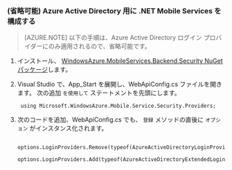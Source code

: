 ### (省略可能) Azure Active Directory 用に .NET Mobile Services を構成する

>[AZURE.NOTE] 以下の手順は、Azure Active Directory ログイン プロバイダーにのみ適用されるので、省略可能です。

1. インストール、 [WindowsAzure.MobileServices.Backend.Security NuGet パッケージ](https://www.nuget.org/packages/WindowsAzure.MobileServices.Backend.Security)します。

2. Visual Studio で、App_Start を展開し、WebApiConfig.cs ファイルを開きます。 次の追加 `を使用して` ステートメントを先頭にします。

        using Microsoft.WindowsAzure.Mobile.Service.Security.Providers;

3. 次のコードを追加、WebApiConfig.cs でも、 `登録` メソッドの直後に `オプション` がインスタンス化されます。

        options.LoginProviders.Remove(typeof(AzureActiveDirectoryLoginProvider));
        options.LoginProviders.Add(typeof(AzureActiveDirectoryExtendedLoginProvider));







